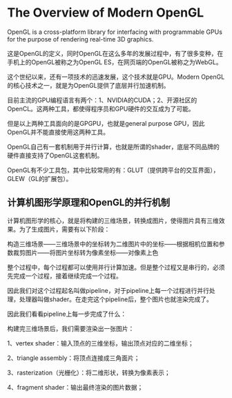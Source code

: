 # The Overview of Modern OpenGL

OpenGL is a cross-platform library for interfacing with programmable GPUs for the purpose of rendering real-time 3D graphics.

这是OpenGL的定义，同时OpenGL在这么多年的发展过程中，有了很多变种，在手机上的OpenGL被称之为OpenGL ES，在网页端的OpenGL被称之为WebGL。

这个世纪以来，还有一项技术的迅速发展，这个技术就是GPU。Modern OpenGL的核心技术之一，就是为OpenGL提供了底层并行加速机制。

目前主流的GPU编程语言有两个：1、NVIDIA的CUDA；2、开源社区的OpenCL。这两种工具，都使得程序员和GPU硬件的交互成为了可能。

但是以上两种工具面向的是GPGPU，也就是general purpose GPU，因此OpenGL并不能直接使用这两种工具。

OpenGL自己有一套机制用于并行计算，也就是所谓的shader，底层不同品牌的硬件直接支持了OpenGL这套机制。

OpenGL有不少工具包，其中比较常用的有：GLUT（提供跨平台的交互界面），GLEW（GL的扩展包）。

## 计算机图形学原理和OpenGL的并行机制

计算机图形学的核心，就是将构建的三维场景，转换成图片，使得图片具有三维效果。为了生成图片，需要有以下阶段：

构造三维场景——三维场景中的坐标转为二维图片中的坐标——根据相机位置和参数裁剪图片——将图片坐标转为像素坐标——对像素上色

整个过程中，每个过程都可以使用并行计算加速。但是整个过程又是串行的，必须先完成一个过程，接着继续完成一个过程。

因此我们对这个过程起名叫做pipeline，对于pipeline上每一个过程进行并行处理，处理器叫做shader。在走完这个pipeline后，整个图片也就渲染完成了。

因此我们看看pipeline上每一步完成了什么：

构建完三维场景后，我们需要渲染出一张图片：

1、vertex shader：输入顶点的三维坐标，输出顶点对应的二维坐标；

2、triangle assembly：将顶点连接成三角面片；

3、rasterization（光栅化）：将二维形状，转换为像素表示；

4、fragment shader：输出最终渲染的图片数据；

